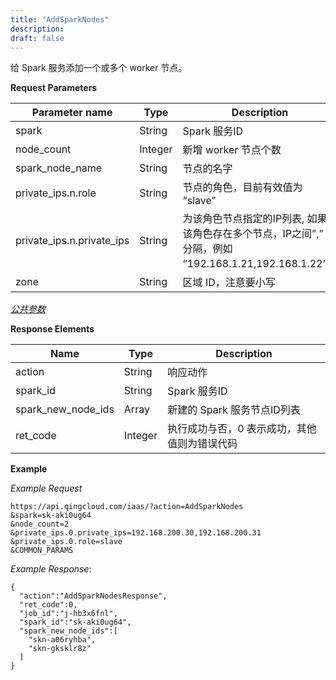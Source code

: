 ```yaml
---
title: "AddSparkNodes"
description: 
draft: false
---
```




给 Spark 服务添加一个或多个 worker 节点。

**Request Parameters**

| Parameter name | Type | Description | Required |
| --- | --- | --- | --- |
| spark | String | Spark 服务ID | Yes |
| node_count | Integer | 新增 worker 节点个数 | Yes |
| spark_node_name | String | 节点的名字 | No |
| private_ips.n.role | String | 节点的角色，目前有效值为 “slave” | No |
| private_ips.n.private_ips | String | 为该角色节点指定的IP列表, 如果该角色存在多个节点，IP之间”,” 号分隔，例如 “192.168.1.21,192.168.1.22”。 | No |
| zone | String | 区域 ID，注意要小写 | Yes |

[_公共参数_](../../common/parameters.html#api-common-parameters)

**Response Elements**

| Name | Type | Description |
| --- | --- | --- |
| action | String | 响应动作 |
| spark_id | String | Spark 服务ID |
| spark_new_node_ids | Array | 新建的 Spark 服务节点ID列表 |
| ret_code | Integer | 执行成功与否，0 表示成功，其他值则为错误代码 |

**Example**

_Example Request_

```
https://api.qingcloud.com/iaas/?action=AddSparkNodes
&spark=sk-aki0ug64
&node_count=2
&private_ips.0.private_ips=192.168.200.30,192.168.200.31
&private_ips.0.role=slave
&COMMON_PARAMS
```

_Example Response_:

```
{
  "action":"AddSparkNodesResponse",
  "ret_code":0,
  "job_id":"j-hb3x6fnl",
  "spark_id":"sk-aki0ug64",
  "spark_new_node_ids":[
    "skn-a06ryhba",
    "skn-gksklr8z"
  ]
}
```
